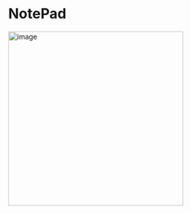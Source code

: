 # NotePad

<img width="353" alt="image" src="https://github.com/user-attachments/assets/97bb4eb8-72e5-4e60-a0dc-bc7528b9bbec" />


